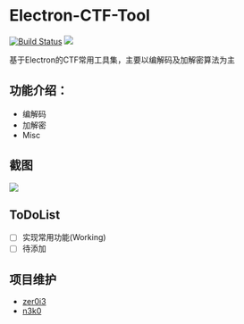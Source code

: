 # Electron-CTF-Tool
[![Build Status](https://travis-ci.org/zer0i3/electron-ctf-tools.svg?branch=master)](https://travis-ci.org/zer0i3/electron-ctf-tools) [![](https://img.shields.io/github/license/zer0i3/electron-ctf-tools.svg?style=flat)](https://github.com/zer0i3/electron-ctf-tools/blob/master/LICENSE)

基于Electron的CTF常用工具集，主要以编解码及加解密算法为主

## 功能介绍：

* 编解码
* 加解密
* Misc

## 截图

![](https://github.com/zer0i3/electron-ctf-tools/blob/master/images/ctf-tool.png?raw=true)

## ToDoList

- [ ] 实现常用功能(Working)
- [ ] 待添加

## 项目维护

* [zer0i3](https://github.com/zer0i3)
* [n3k0](https://github.com/kuraraneko)